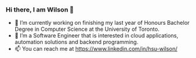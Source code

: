 ### Hi there, I am Wilson 👋
- 🔭 I’m currently working on finishing my last year of Honours Bachelor Degree in Computer Science at the University of Toronto.
- 🌱 I’m a Software Engineer that is interested in cloud applications, automation solutions and backend programming.
- 📫 You can reach me at https://www.linkedin.com/in/hsu-wilson/

